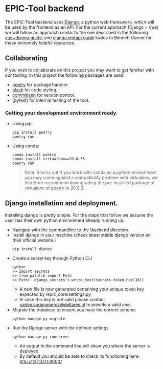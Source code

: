 # EPIC-Tool backend
The EPIC-Tool backend uses [Django](https://www.djangoproject.com/), a python web framework, which will be used by the frontend as an API.
For the current approach (Django + Vue) we will follow an approach similar to the one described in the following [vue+django guide](https://levelup.gitconnected.com/vue-django-getting-started-88d3f4c2ba62), and [django restapi guide](https://medium.com/swlh/build-your-first-rest-api-with-django-rest-framework-e394e39a482c) kudos to Bennett Garner for these extremely helpful resources.

## Collaborating
If you wish to collaborate on this project you may want to get familiar with our tooling. In this project the following packages are used:
* [poetry](https://python-poetry.org/) for package handler.
* [black](https://black.readthedocs.io/en/stable/) for code styling.
* [commitizen](http://commitizen.github.io/cz-cli/) for version control.
* [pytest] for internal testing of the tool.
### Getting your development environment ready.
* Using pip:
    ```
    pip install poetry
    poetry run
    ```
* Using conda:
    ```
    conda install poetry
    conda install virtualenv==20.0.33
    poetry run
    ```
    > Note: it turns out if you work with conda as a python environment you may come against a compatibility problem with virtualenv, we therefore recommend downgrading the pre-installed package of virtualenv of poetry to 20.0.3.


## Django installation and deployment.
Installing django is pretty simple. For the steps that follow we assume the user has their own python environment already running up.
* Navigate with the commandline to the \backend directory.
* Install django in your machine (check latest stable django version on their official website.)
    ```
    pip install django
    ```
* Create a secret key through Python CLI
    ```cli
    python
    >> import secrets
    >> from pathlib import Path
    >> Path('.django_secrets').write_text(secrets.token_hex(16))
    ```
    * A new file is now generated containing your unique token key expected by /epic_core/settings.py
    * In case this key is not valid please contact carles.sorianoperez@deltares.nl to provide a valid one.
* Migrate the database to ensure you have the correct scheme
    ```
    python manage.py migrate
    ```
* Run the Django server with the defined settings
    ```
    python manage.py runserver
    ```
    * An output in the command line will show you where the server is deployed.
    * By default you should be able to check its functioning here: http://127.0.0.1:8000/ 